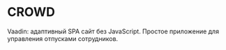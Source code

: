 # CROWD

Vaadin: адаптивный SPA сайт без JavaScript. Простое приложение для управления отпусками сотрудников.
